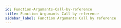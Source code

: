 ```yaml
---
id: Function-Argumants-Call-by-reference
title: Function Argumants Call by reference
sidebar_label: Function Argumants Call by reference
---
```



#
